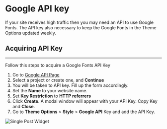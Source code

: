 # Google API key

If your site receives high traffic then you may need an API to use Google Fonts. The API key also necessary to keep the Google Fonts in the Theme Options updated weekly. 

## Acquiring API Key
-----

Follow this steps to acquire a Google Fonts API Key

1. Go to [Google API Page](https://console.developers.google.com/flows/enableapi?apiid=webfonts&keyType=CLIENT_SIDE&reusekey=true)
2. Select a project or create one, and __Continue__
3. You will be taken to API key. Fill up the form accordingly.
4. Set the __Name__ to your website name.
5. Set __Key Restriction__ to  __HTTP referrers__
6. Click __Create__. A modal window will appear with your API Key. Copy Key and __Close__.
7. Go to __Theme Options__ > __Style__ > __Google API__ Key and add the API Key.

![Single Post Widget](_images/google-api.png)
